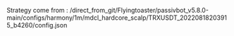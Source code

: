 Strategy come from : /direct_from_git/Flyingtoaster/passivbot_v5.8.0-main/configs/harmony/1m/mdcl_hardcore_scalp/TRXUSDT_20220818203915_b4260/config.json